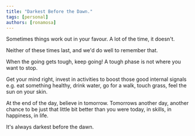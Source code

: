 ```yaml
---
title: "Darkest Before the Dawn."
tags: [personal]
authors: [ronamosa]
---
```


Sometimes things work out in your favour. A lot of the time, it doesn't.

Neither of these times last, and we'd do well to remember that.

When the going gets tough, keep going! A tough phase is not where you want to stop.

Get your mind right, invest in activities to boost those good internal signals e.g. eat something healthy, drink water, go for a walk, touch grass, feel the sun on your skin.

At the end of the day, believe in tomorrow. Tomorrows another day, another chance to be just that little bit better than you were today, in skills, in happiness, in life.

It's always darkest before the dawn.
